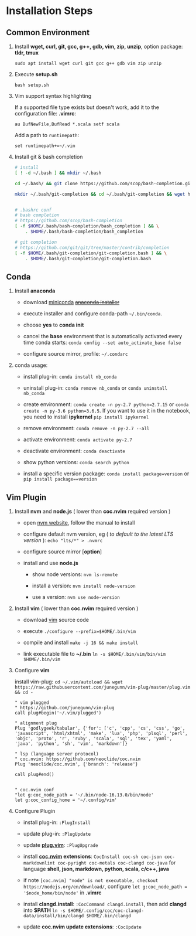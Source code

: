 # Installation Steps

## Common Environment
1. Install **wget, curl, git, gcc, g++, gdb, vim, zip, unzip**, option package: **tldr, tmux**

    `sudo apt install wget curl git gcc g++ gdb vim zip unzip`

2. Execute **setup.sh**

    `bash setup.sh`

4. Vim support syntax highlighting

    If a supported file type exists but doesn't work, add it to the configuration file: **.vimrc**:

    `au BufNewFile,BufRead *.scala setf scala`

    Add a path to `runtimepath`:

    `set runtimepath+=~/.vim`

3. Install git & bash completion
    ```bash
    # install
    [ ! -d ~/.bash ] && mkdir ~/.bash
    
    cd ~/.bash/ && git clone https://github.com/scop/bash-completion.git && cd -

    mkdir ~/.bash/git-completion && cd ~/.bash/git-completion && wget https://raw.githubusercontent.com/git/git/master/contrib/completion/git-completion.bash && cd -


    # .bashrc conf
    # bash completion
    # https://github.com/scop/bash-completion
    [ -f $HOME/.bash/bash-completion/bash_completion ] && \
        . $HOME/.bash/bash-completion/bash_completion
    
    # git completion
    # https://github.com/git/git/tree/master/contrib/completion
    [ -f $HOME/.bash/git-completion/git-completion.bash ] && \
        . $HOME/.bash/git-completion/git-completion.bash
    ```

## Conda
1. Install **anaconda**

    * download [miniconda](https://docs.conda.io/projects/miniconda) ~~[anaconda installer](https://www.anaconda.com/products/individual#Downloads)~~

    * execute installer and configure conda-path `~/.bin/conda`.

    * choose **yes** to **conda init**

    * cancel the **base** environment that is automatically activated every time conda starts: `conda config --set auto_activate_base false`

    * configure source mirror, profile: `~/.condarc`

2. conda usage:

    * install plug-in: `conda install nb_conda`

    * uninstall plug-in: `conda remove nb_conda` or `conda uninstall nb_conda`

    * create environment: `conda create -n py-2.7 python=2.7.15` or `conda create -n py-3.6 python=3.6.5`. If you want to use it in the notebook, you need to install **ipykernel** `pip install ipykernel`

    * remove environment: `conda remove -n py-2.7 --all`

    * activate environment: `conda activate py-2.7`

    * deactivate environment: `conda deactivate`

    * show python versions: `conda search python`

    * install a specific version package: `conda install package=version` or `pip install package==version`

## Vim Plugin
1. Install **nvm** and **node.js** ( lower than **coc.nvim** required version )

    * open [nvm website](https://github.com/nvm-sh/nvm), follow the manual to install

    * configure default nvm version, eg ( *to default to the latest LTS version* ): `echo "lts/*" > .nvmrc`

    * configure source mirror [**option**]

    * install and use **node.js**

        * show node versions: `nvm ls-remote`

        * install a version: `nvm install node-version`

        * use a version: `nvm use node-version`

2. Install **vim** ( lower than **coc.nvim** required version )

    * download [vim](https://www.vim.org) source code

    * execute `./configure --prefix=$HOME/.bin/vim`

    * compile and install `make -j 16 && make install`

    * link executable file to **~/.bin** `ln -s $HOME/.bin/vim/bin/vim $HOME/.bin/vim`

3. Configure **vim**

    install vim-plug: `cd ~/.vim/autoload && wget https://raw.githubusercontent.com/junegunn/vim-plug/master/plug.vim && cd -`

    ```
    " vim plugged
    " https://github.com/junegunn/vim-plug
    call plug#begin('~/.vim/plugged')

    " alignment plug
    Plug 'godlygeek/tabular', {'for': ['c', 'cpp', 'cs', 'css', 'go', 'javascript', 'html/xhtml', 'make', 'lua', 'php', 'plsql', 'perl', 'objc', 'proto', 'r', 'ruby', 'scala', 'sql', 'tex', 'yaml', 'java', 'python', 'sh', 'vim', 'markdown']}

    " lsp (language server protocol)
    " coc.nvim: https://github.com/neoclide/coc.nvim
    Plug 'neoclide/coc.nvim', {'branch': 'release'}

    call plug#end()


    " coc.nvim conf
    "let g:coc_node_path = '~/.bin/node-16.13.0/bin/node'
    let g:coc_config_home = '~/.config/vim'
    ```

4. Configure Plugin

    * install plug-in: `:PlugInstall`

    * update plug-in: `:PlugUpdate`

    * update **[plug.vim](https://github.com/junegunn/vim-plug)**: `:PlugUpgrade`

    * install **[coc.nvim](https://github.com/neoclide/coc.nvim) extensions**: `CocInstall coc-sh coc-json coc-markdownlint coc-pyright coc-metals coc-clangd coc-java` for language **shell, json, markdown, python, scala, c/c++, java**

    * if note `[coc.nvim] "node" is not executable, checkout https://nodejs.org/en/download/`, configure `let g:coc_node_path = '$node_home/bin/node'` in **.vimrc**

    * install **clangd.install**: `:CocCommand clangd.install`, then add **clangd** into **$PATH** `ln -s $HOME/.config/coc/coc-clangd-data/install/bin/clangd $HOME/.bin/clangd`

    * update **coc.nvim update extensions**: `:CocUpdate`
